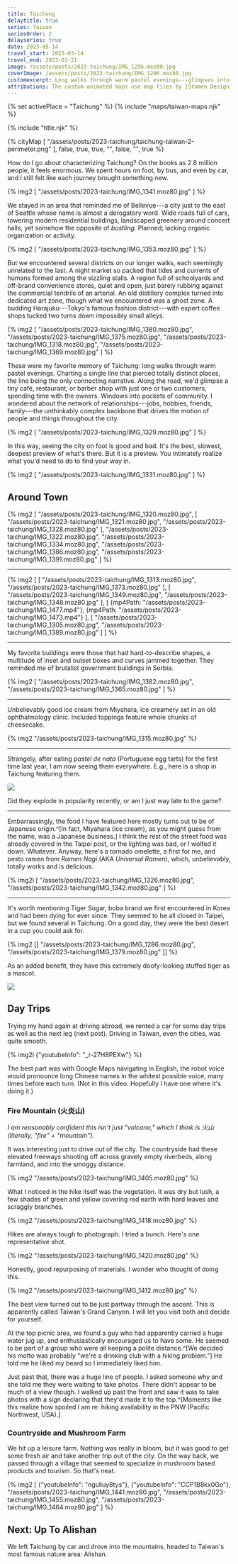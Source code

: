 ```yaml
---
title: Taichung
delaytitle: true
series: Taiwan
seriesOrder: 2
delayseries: true
date: 2023-05-14
travel_start: 2023-03-14
travel_end: 2023-03-21
image: /assets/posts/2023-taichung/IMG_1296.moz80.jpg
coverImage: /assets/posts/2023-taichung/IMG_1296.moz80.jpg
customexcerpt: Long walks through warm pastel evenings---glimpses into Taiwan's second biggest city.
attributions: The custom animated maps use map tiles by [Stamen Design](http://maps.stamen.com/) (CC BY 3.0), hosted by [Stadia Maps](https://stadiamaps.com/). Country outline data from [DataHub](https://datahub.io/core/geo-countries) (PDDL), originally by [Natural Earth](https://www.naturalearthdata.com/) (public domain). Code to make the city maps is based off of [marceloprates/prettymaps](https://github.com/marceloprates/prettymaps/). Data for all maps &copy; OpenStreetMap contributors (ODbL).
---
```


<!-- Image graveyard:
assets/posts/2023-taichung/IMG_1358.moz80.jpg
assets/posts/2023-taichung/IMG_1415.moz80.jpg
-->

<!-- Videos:
- [x] taichung-city.mov (yt: oSoKuTMGNSQ)
- [x] taichung-driving.mov (yt: _r-27H8PEXw)
- [x] taichung-farm.mov (yt: nguliuy8tys)
- [x] taichung-mountains.mov (yt: CCP1B8kx0Go)
- [x] taichung-night.mov (yt: ybv1deGRwCU)
-->

{% set activePlace = "Taichung" %}
{% include "maps/taiwan-maps.njk" %}

{% include "title.njk" %}

{% cityMap [
    "/assets/posts/2023-taichung/taichung-taiwan-2-perimeter.png"
], false, true, true, "", false, "", true %}

How do I go about characterizing Taichung? On the books as 2.8 million people, it feels enormous. We spent hours on foot, by bus, and even by car, and I still felt like each journey brought something new.

{% img2 [
    "/assets/posts/2023-taichung/IMG_1341.moz80.jpg"
] %}

We stayed in an area that reminded me of Bellevue---a city just to the east of Seattle whose name is almost a derogatory word. Wide roads full of cars, towering modern residential buildings, landscaped greenery around concert halls, yet somehow the opposite of _bustling._ Planned; lacking organic organization or activity.

{% img2 [
    "/assets/posts/2023-taichung/IMG_1353.moz80.jpg"
] %}

But we encountered several districts on our longer walks, each seemingly unrelated to the last. A night market so packed that tides and currents of humans formed among the sizzling stalls. A region full of schoolyards and off-brand convenience stores, quiet and open, just barely rubbing against the commercial tendrils of an arterial. An old distillery complex turned into dedicated art zone, though what we encountered was a ghost zone. A budding Harajuku---Tokyo's famous fashion district---with expert coffee shops tucked two turns down impossibly small alleys.

{% img2 [
    "/assets/posts/2023-taichung/IMG_1380.moz80.jpg",
    "/assets/posts/2023-taichung/IMG_1375.moz80.jpg",
    "/assets/posts/2023-taichung/IMG_1318.moz80.jpg",
    "/assets/posts/2023-taichung/IMG_1369.moz80.jpg"
] %}

These were my favorite memory of Taichung: long walks through warm pastel evenings. Charting a single line that pierced totally distinct places, the line being the only connecting narrative. Along the road, we'd glimpse a tiny café, restaurant, or barber shop with just one or two customers, spending time with the owners. Windows into pockets of community. I wondered about the network of relationships---jobs, hobbies, friends, family---the unthinkably complex backbone that drives the motion of people and things throughout the city.

{% img2 [
    "/assets/posts/2023-taichung/IMG_1329.moz80.jpg"
] %}

In this way, seeing the city on foot is good and bad. It's the best, slowest, deepest preview of what's there. But it is a preview. You intimately realize what you'd need to do to find your way in.

{% img2 [
    "/assets/posts/2023-taichung/IMG_1331.moz80.jpg"
] %}

## Around Town

{% img2 [
    "/assets/posts/2023-taichung/IMG_1320.moz80.jpg",
    [
        "/assets/posts/2023-taichung/IMG_1321.moz80.jpg",
        "/assets/posts/2023-taichung/IMG_1328.moz80.jpg"
    ],
    "/assets/posts/2023-taichung/IMG_1322.moz80.jpg",
    "/assets/posts/2023-taichung/IMG_1334.moz80.jpg",
    "/assets/posts/2023-taichung/IMG_1386.moz80.jpg",
    "/assets/posts/2023-taichung/IMG_1391.moz80.jpg"
] %}

---

{% img2 [
    [
        "/assets/posts/2023-taichung/IMG_1313.moz80.jpg",
        "/assets/posts/2023-taichung/IMG_1373.moz80.jpg"
    ],
    [
        "/assets/posts/2023-taichung/IMG_1349.moz80.jpg",
        "/assets/posts/2023-taichung/IMG_1348.moz80.jpg"
    ],
    [
        {mp4Path: "/assets/posts/2023-taichung/IMG_1477.mp4"},
        {mp4Path: "/assets/posts/2023-taichung/IMG_1473.mp4"}
    ],
    [
        "/assets/posts/2023-taichung/IMG_1305.moz80.jpg",
        "/assets/posts/2023-taichung/IMG_1389.moz80.jpg"
    ]
] %}

---

My favorite buildings were those that had hard-to-describe shapes, a multitude of inset and outset boxes and curves jammed together. They reminded me of brutalist government buildings in Serbia.

{% img2 [
    "/assets/posts/2023-taichung/IMG_1382.moz80.jpg",
    "/assets/posts/2023-taichung/IMG_1365.moz80.jpg"
] %}

---

Unbelievably good ice cream from Miyahara, ice creamery set in an old ophthalmology clinic. Included toppings feature whole chunks of cheesecake.

{% img2 "/assets/posts/2023-taichung/IMG_1315.moz80.jpg" %}

---

Strangely, after eating _pastel de nata_ (Portuguese egg tarts) for the first time last year, I am now seeing them everywhere. E.g., here is a shop in Taichung featuring them.

![](/assets/posts/2023-taichung/IMG_1317.moz80.jpg)

<p class="figcaption"> Did they explode in popularity recently, or am I just way late to the game?</p>

---

Embarrassingly, the food I have featured here mostly turns out to be of Japanese origin.^[In fact, Miyahara (ice cream), as you might guess from the name, was a Japanese business.] I think the rest of the street food was already covered in the Taipei post, or the lighting was bad, or I wolfed it down. Whatever. Anyway, here's a tornado omelette, a first for me, and pesto ramen from _Ramen Nagi_ (AKA _Universal Ramen_), which, unbelievably, totally works and is delicious.

{% img2i [
    "/assets/posts/2023-taichung/IMG_1326.moz80.jpg",
    "/assets/posts/2023-taichung/IMG_1342.moz80.jpg"
] %}

---

It's worth mentioning Tiger Sugar, boba brand we first encountered in Korea and had been dying for ever since. They seemed to be all closed in Taipei, but we found several in Taichung. On a good day, they were the best desert in a cup you could ask for.

{% img2 [[
    "/assets/posts/2023-taichung/IMG_1286.moz80.jpg",
    "/assets/posts/2023-taichung/IMG_1379.moz80.jpg"
]] %}

As an added benefit, they have this extremely doofy-looking stuffed tiger as a mascot.

![](/assets/posts/2023-taichung/IMG_1364.moz80.jpg)

## Day Trips

Trying my hand again at driving abroad, we rented a car for some day trips as well as the next leg (next post). Driving in Taiwan, even the cities, was quite smooth.

{% img2i {"youtubeInfo": "_r-27H8PEXw"} %}

<p class="figcaption">The best part was with Google Maps navigating in English, the robot voice would pronounce long Chinese names in the whitest possible voice, many times before each turn. (Not in this video. Hopefully I have one where it's doing it.)</p>

### Fire Mountain (火炎山)

_I am reasonably confident this isn't just "volcano," which I think is 火山 (literally, "fire" + "mountain")._

It was interesting just to drive out of the city. The countryside had these elevated freeways shooting off across gravely empty riverbeds, along farmland, and into the smoggy distance.

{% img2 "/assets/posts/2023-taichung/IMG_1405.moz80.jpg" %}

What I noticed in the hike itself was the vegetation. It was dry but lush, a few shades of green and yellow covering red earth with hard leaves and scraggly branches.

{% img2 "/assets/posts/2023-taichung/IMG_1418.moz80.jpg" %}

<p class="figcaption">Hikes are always tough to photograph. I tried a bunch. Here's one representative shot.</p>

{% img2 "/assets/posts/2023-taichung/IMG_1420.moz80.jpg" %}

<p class="figcaption">Honestly, good repurposing of materials. I wonder who thought of doing this.</p>

{% img2 "/assets/posts/2023-taichung/IMG_1412.moz80.jpg" %}

<p class="figcaption">The best view turned out to be just partway through the ascent. This is apparently called Taiwan's Grand Canyon. I will let you visit both and decide for yourself.</p>

At the top picnic area, we found a guy who had apparently carried a huge water jug up, and enthusiastically encouraged us to have some. He seemed to be part of a group who were all keeping a polite distance.^[We decided his motto was probably "we're a drinking club with a hiking problem."] He told me he liked my beard so I immediately liked him.

Just past that, there was a huge line of people. I asked someone why and she told me they were waiting to take photos. There didn't appear to be much of a view though. I walked up past the front and saw it was to take photos with a sign declaring that they'd made it to the top.^[Moments like this realize how spoiled I am re: hiking availability in the PNW (Pacific Northwest, USA).]

### Countryside and Mushroom Farm

We hit up a leisure farm. Nothing was really in bloom, but it was good to get some fresh air and take another trip out of the city. On the way back, we passed through a village that seemed to specialize in mushroom based products and tourism. So that's neat.

{% img2 [
    {"youtubeInfo": "nguliuy8tys"},
    {"youtubeInfo": "CCP1B8kx0Go"},
    "/assets/posts/2023-taichung/IMG_1441.moz80.jpg",
    "/assets/posts/2023-taichung/IMG_1455.moz80.jpg",
    "/assets/posts/2023-taichung/IMG_1464.moz80.jpg"
] %}

## Next: Up To Alishan

We left Taichung by car and drove into the mountains, headed to Taiwan's most famous nature area: Alishan.
